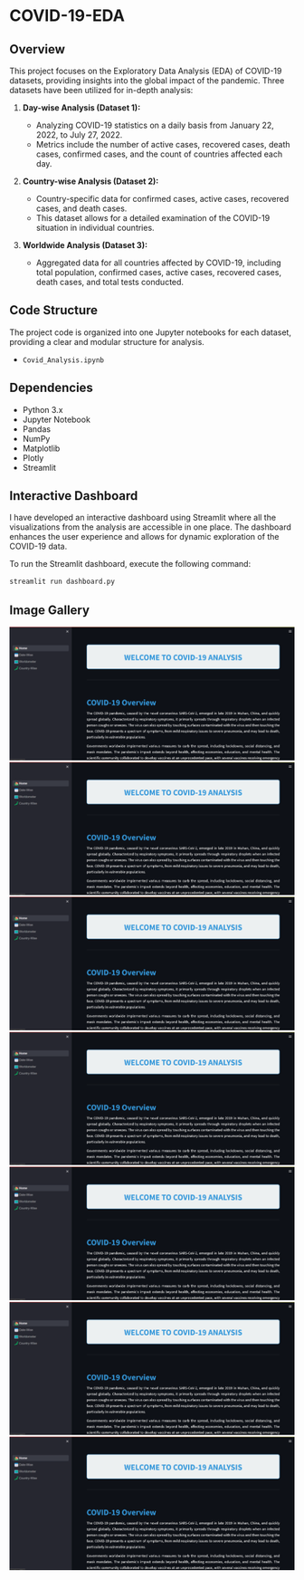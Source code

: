 # COVID-19-EDA

## Overview

This project focuses on the Exploratory Data Analysis (EDA) of COVID-19 datasets, providing insights into the global impact of the pandemic. Three datasets have been utilized for in-depth analysis:

1. **Day-wise Analysis (Dataset 1):**
   - Analyzing COVID-19 statistics on a daily basis from January 22, 2022, to July 27, 2022.
   - Metrics include the number of active cases, recovered cases, death cases, confirmed cases, and the count of countries affected each day.

2. **Country-wise Analysis (Dataset 2):**
   - Country-specific data for confirmed cases, active cases, recovered cases, and death cases.
   - This dataset allows for a detailed examination of the COVID-19 situation in individual countries.

3. **Worldwide Analysis (Dataset 3):**
   - Aggregated data for all countries affected by COVID-19, including total population, confirmed cases, active cases, recovered cases, death cases, and total tests conducted.


## Code Structure

The project code is organized into one Jupyter notebooks for each dataset, providing a clear and modular structure for analysis.

- `Covid_Analysis.ipynb`

## Dependencies
- Python 3.x
- Jupyter Notebook
- Pandas
- NumPy
- Matplotlib
- Plotly
- Streamlit

## Interactive Dashboard

I have developed an interactive dashboard using Streamlit where all the visualizations from the analysis are accessible in one place. The dashboard enhances the user experience and allows for dynamic exploration of the COVID-19 data.

To run the Streamlit dashboard, execute the following command:

```bash
streamlit run dashboard.py
```

## Image Gallery

![Alt Text](https://github.com/ParthaSarathi-23/COVID-19-EDA/blob/main/Image/Img-1.png?raw=true)
![Alt Text](https://github.com/ParthaSarathi-23/COVID-19-EDA/blob/main/Image/Img-1.png?raw=true)
![Alt Text](https://github.com/ParthaSarathi-23/COVID-19-EDA/blob/main/Image/Img-1.png?raw=true)
![Alt Text](https://github.com/ParthaSarathi-23/COVID-19-EDA/blob/main/Image/Img-1.png?raw=true)
![Alt Text](https://github.com/ParthaSarathi-23/COVID-19-EDA/blob/main/Image/Img-1.png?raw=true)
![Alt Text](https://github.com/ParthaSarathi-23/COVID-19-EDA/blob/main/Image/Img-1.png?raw=true)
![Alt Text](https://github.com/ParthaSarathi-23/COVID-19-EDA/blob/main/Image/Img-1.png?raw=true)
